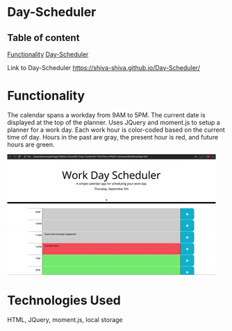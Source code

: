 # Day-Scheduler


 ## Table of content

 [Functionality](#Functionality)
 [Day-Scheduler](#Day-Scheduler)

Link to Day-Scheduler
  https://shiva-shiva.github.io/Day-Scheduler/


# Functionality
 The calendar spans a workday from 9AM to 5PM. The current date is displayed at the top of the planner. Uses JQuery and moment.js to setup a planner for a work day. Each work hour is color-coded based on the current time of day. Hours in the past are gray, the present hour is red, and future hours are green.

![Day-Scheduler](./asset/05-third-party-apis-homework-demo.gif)

# Technologies Used

  HTML, JQuery, moment.js, local storage